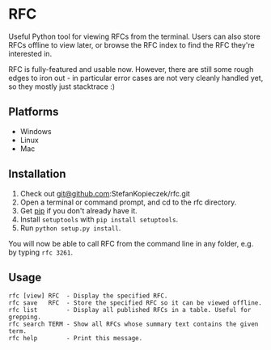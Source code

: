 RFC
===

Useful Python tool for viewing RFCs from the terminal.
Users can also store RFCs offline to view later,
or browse the RFC index to find the RFC they're interested in.

RFC is fully-featured and usable now.
However, there are still some rough edges to iron out -
in particular error cases are not very cleanly handled yet,
so they mostly just stacktrace :)

Platforms
---------
 * Windows
 * Linux
 * Mac
 
Installation
------------ 
1. Check out git@github.com:StefanKopieczek/rfc.git
2. Open a terminal or command prompt, and cd to the rfc directory.
3. Get [pip](https://pip.pypa.io/en/latest/installing.html) if you don't already have it.
4. Install `setuptools` with `pip install setuptools`.
5. Run `python setup.py install`.

You will now be able to call RFC from the command line in any folder, e.g. by typing `rfc 3261`.

Usage
-----

    rfc [view] RFC  - Display the specified RFC.
    rfc save   RFC  - Store the specified RFC so it can be viewed offline.
    rfc list        - Display all published RFCs in a table. Useful for grepping.
    rfc search TERM - Show all RFCs whose summary text contains the given term.
    rfc help        - Print this message.
